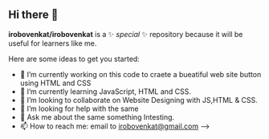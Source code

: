 ## Hi there 👋
**irobovenkat/irobovenkat** is a ✨ _special_ ✨ repository because it will be useful for learners like me.

Here are some ideas to get you started:

- 🔭 I’m currently working on this code to craete a bueatiful web site button using HTML and CSS
- 🌱 I’m currently learning JavaScript, HTML and CSS.
- 👯 I’m looking to collaborate on Website Designing with JS,HTML & CSS.
- 🤔 I’m looking for help with the same
- 💬 Ask me about the same something Intesting.
- 📫 How to reach me: email to irobovenkat@gmail.com
-->
